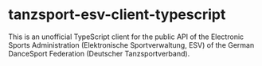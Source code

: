 # tanzsport-esv-client-typescript
This is an unofficial TypeScript client for the public API of the Electronic Sports Administration (Elektronische Sportverwaltung, ESV) of the German DanceSport Federation (Deutscher Tanzsportverband).
